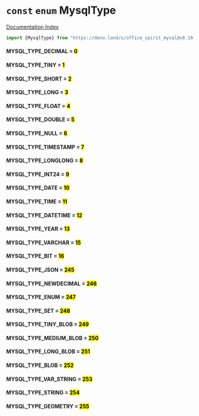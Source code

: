 # `const` `enum` MysqlType

[Documentation Index](../README.md)

```ts
import {MysqlType} from "https://deno.land/x/office_spirit_mysql@v0.19.10/mod.ts"
```

#### MYSQL\_TYPE\_DECIMAL = <mark>0</mark>



#### MYSQL\_TYPE\_TINY = <mark>1</mark>



#### MYSQL\_TYPE\_SHORT = <mark>2</mark>



#### MYSQL\_TYPE\_LONG = <mark>3</mark>



#### MYSQL\_TYPE\_FLOAT = <mark>4</mark>



#### MYSQL\_TYPE\_DOUBLE = <mark>5</mark>



#### MYSQL\_TYPE\_NULL = <mark>6</mark>



#### MYSQL\_TYPE\_TIMESTAMP = <mark>7</mark>



#### MYSQL\_TYPE\_LONGLONG = <mark>8</mark>



#### MYSQL\_TYPE\_INT24 = <mark>9</mark>



#### MYSQL\_TYPE\_DATE = <mark>10</mark>



#### MYSQL\_TYPE\_TIME = <mark>11</mark>



#### MYSQL\_TYPE\_DATETIME = <mark>12</mark>



#### MYSQL\_TYPE\_YEAR = <mark>13</mark>



#### MYSQL\_TYPE\_VARCHAR = <mark>15</mark>



#### MYSQL\_TYPE\_BIT = <mark>16</mark>



#### MYSQL\_TYPE\_JSON = <mark>245</mark>



#### MYSQL\_TYPE\_NEWDECIMAL = <mark>246</mark>



#### MYSQL\_TYPE\_ENUM = <mark>247</mark>



#### MYSQL\_TYPE\_SET = <mark>248</mark>



#### MYSQL\_TYPE\_TINY\_BLOB = <mark>249</mark>



#### MYSQL\_TYPE\_MEDIUM\_BLOB = <mark>250</mark>



#### MYSQL\_TYPE\_LONG\_BLOB = <mark>251</mark>



#### MYSQL\_TYPE\_BLOB = <mark>252</mark>



#### MYSQL\_TYPE\_VAR\_STRING = <mark>253</mark>



#### MYSQL\_TYPE\_STRING = <mark>254</mark>



#### MYSQL\_TYPE\_GEOMETRY = <mark>255</mark>



